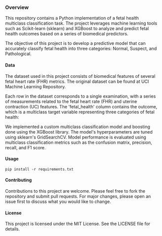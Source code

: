 ### Overview
This repository contains a Python implementation of a fetal health multiclass classification task. The project leverages machine learning tools such as Scikit-learn (sklearn) and XGBoost to analyze and predict fetal health outcomes based on a series of biomedical predictors.

The objective of this project is to develop a predictive model that can accurately classify fetal health into three categories: Normal, Suspect, and Pathological.

#### Data
The dataset used in this project consists of biomedical features of several fetal heart rate (FHR) metrics. The original dataset can be found at UCI Machine Learning Repository.

Each row in the dataset corresponds to a single examination, with a series of measurements related to the fetal heart rate (FHR) and uterine contraction (UC) features. The 'fetal_health' column contains the outcome, which is a multiclass target variable representing three categories of fetal health:

We implemented a custom multiclass classification model and boosting done using the XGBoost library. The model's hyperparameters are tuned using sklearn's GridSearchCV. Model performance is evaluated using multiclass classification metrics such as the confusion matrix, precision, recall, and F1 score.

#### Usage
`pip install -r requirements.txt`

#### Contributing
Contributions to this project are welcome. Please feel free to fork the repository and submit pull requests. For major changes, please open an issue first to discuss what you would like to change.

#### License
This project is licensed under the MIT License. See the LICENSE file for details.